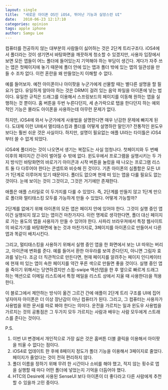 ```yaml
---
layout: single
title:  "새로운 아이폰 OS인 iOS4, 뛰어난 기능과 실망스런 UI"
date:   2010-06-23 12:17:10
categories: opinion
tags: apple iphone
author: Samgu Lee
---
```

컴퓨터를 전공하지 않는 대부분의 사람들이 싫어하는 것은 2단계 트리구조다. iOS4에서 폴더라는 것이 생기면서 바탕화면을 깨끗하게 청소할 수 있겠지만, 사용자 입장에서 보면 모든 앱들이 어느 폴더에 들어있는지 기억해야 하는 부담이 생긴다. 게다가 자주 쓰는 앱은 첫페이지에 놓기 때문에 폴더 안에 있는 앱과 폴더 밖에 있는 앱의 일관성을 만들 수 조차 없다. 이런 혼란을 왜 만들었는지 이해할 수 없다.

예를 들어보자. 예전 아이폰이나 아이팟을 누군가에게 선물할 때는 별다른 설명을 할 필요가 없다. 유일하게 알아야 하는 것은 DRM이 걸려 있는 음악 파일을 아이폰에 넣는 법이다. 유일한 규칙은 드래그를 이용해서 스프링보드의 페이지를 이동해 원하는 앱을 실행하는 것 뿐이다. 홈 버튼을 두번 누른다던지, 세 손가락으로 탭을 한다던지 하는 예외적인 기능은 몰라도 아이폰을 사용하는데 아무런 문제가 없다.

하지만, iOS4에 와서 누군가에게 사용법을 설명한다면 매우 난감한 문제에 빠지게 된다. 도대체 이런 UI에서 멀티태스킹과 폴더를 어떻게 설명하란 말인가? 전통적인 윈도우보다는 훨씬 쉬운 것은 사실이다. 하지만, 설명이 필요없는 애플 UI라는 타이틀은 iOS4부터 쓸 수 없게 되었다.

iOS4에 폴더라는 것이 나오면서 생기는 복잡도는 사실 엄청나다. 첫페이지와 두 번째 이후의 페이지간 간극이 벌어질 수 밖에 없다. 윈도우에서 프로그램을 실행시키는 두 가지 방식인 바탕화면의 바로가기 아이콘과 시작 버튼을 눌렀을 때 나오는 프로그램 리스트 둘 다 다루어야 한다는 콘셉트와 비슷해 진 것이다. 기존 아이폰의 심플함은 모든 UI가 1단계로 이루어져 있기 때문이다. 폴더도 없으며 현재 떠 있는 앱을 다룰 필요도 없는 것이다. 눈에 보이는 것이 그것이고, 그것은 거기에만 존재한다.

애플은 애플 스타일로 이 두가지를 다룰 수 있었다. 즉, 2단계를 만들지 않고 1단계 만으로 폴더와 멀티태스킹 모두를 가능하게 만들 수 있었다. 어떻게 가능할까?

2단계를 없애기 위해 아이폰의 모든 앱은 페이지 안에 있어야 한다. 그것이 실행 중인 앱이건 실행되지 않고 있는 앱이건 마찬가지다. 이런 명제로 생각한다면, 폴더 대신 페이지로 가는 용도의 앱을 사용자가 만들 수 있어야 한다. 사파리 브라우져에서 특정 웹사이트의 바로가기를 바탕화면에 놓는 것과 마찬가지로, 3페이지를 아이폰으로 만들어서 다른 앱과 똑같이 배치시킨다.

그리고, 멀티태스킹을 사용하기 위해서 실행 중인 앱을 한 화면에서 보는 UI 따위는 버리고, 아이콘에 변화를 준다. 예를 들어서 환한 아우라를 보여 준다던지, 아니면 그림자 효과를 넣는다. 조금 더 직관적으로 만든다면, 현재 페이지를 알려주는 페이지 인디케이터에 현재 떠 있는 앱이 속한 페이지를 약간 푸른 색으로 만들면 좋을 것이다. 실행 중인 앱을 죽이기 위해서는 당연하겠지만 스윕-swipe 액션(탭을 한 후 옆으로 빠르게 드래그 하는 액션으로 이메일 리스트에서 특정 메일을 리스트 상에서 지울 때 사용한다)을 적용한다.

이 블로그에서 제안하는 방식이 옮건 그르건 간에 애플이 2단계 트리 구조를 UI에 집어 넣자마자 아이폰은 더 이상 장난감이 아닌 컴퓨터가 된다. 그리고, 그 컴퓨터는 사용자가 사용법을 위한 문서를 따로 봐야 한다는 의미다. 운전을 가르치는 일과 윈도우 사용법을 가르치는 것의 공통점은 그 두가지 모두 가르치는 사람과 배우는 사람 모두에게 스트래스를 준다는 것이다.

P.S.

1. 이번 UI 변경에서 개인적으로 가장 싫은 것은 홈버튼 더블 클릭을 이용해서 아이팟을 띄울 수 없다는 점이다.
2. iOS4로 업데이트 한 후에 8페이지 정도가 폴더 기능을 이용해서 3페이지로 줄었다. 페이지가 줄었다는 것이 전혀 편리하지 않다.
3. 폴더 이름을 정하기 위해 무려 한 시간이나 소비를 해야 했고, 적지 않는 횟수로 앱을 실행할 때 마다 어떤 폴더에 넣었는지 기억을 더듬어야 했다.
4. HTC의 Desire에 사용된 SenseUI 보다 아이폰이 더 좋다라고 다른 사람에게 추천할 수 있을까 고민 중이다.

